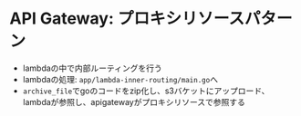 # API Gateway: プロキシリソースパターン
- lambdaの中で内部ルーティングを行う
- lambdaの処理: `app/lambda-inner-routing/main.go`へ
- `archive_file`でgoのコードをzip化し、s3バケットにアップロード、lambdaが参照し、apigatewayがプロキシリソースで参照する
